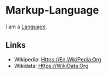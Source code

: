# Markup-Language

I am a [Language](600041.md).

## Links

- Wikipedia: [Https://En.WikiPedia.Org](https://en.wikipedia.org/wiki/Markup_language)
- Wikidata: [Https://WikiData.Org](https://wikidata.org/wiki/Q37045)
